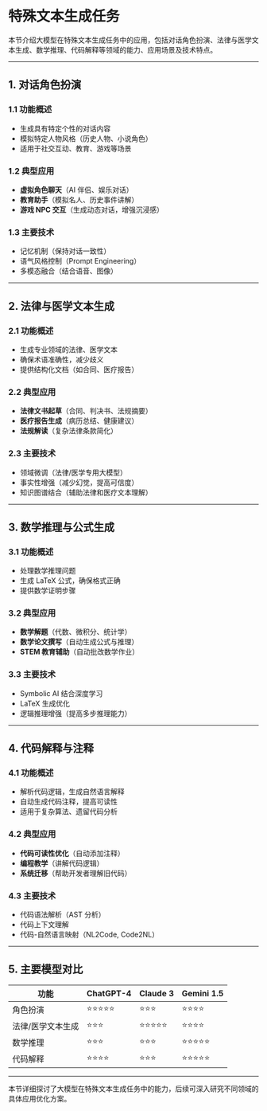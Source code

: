 # 特殊文本生成任务

本节介绍大模型在特殊文本生成任务中的应用，包括对话角色扮演、法律与医学文本生成、数学推理、代码解释等领域的能力、应用场景及技术特点。

---

## 1. 对话角色扮演

### 1.1 功能概述
- 生成具有特定个性的对话内容
- 模拟特定人物风格（历史人物、小说角色）
- 适用于社交互动、教育、游戏等场景

### 1.2 典型应用
- **虚拟角色聊天**（AI 伴侣、娱乐对话）
- **教育助手**（模拟名人、历史事件讲解）
- **游戏 NPC 交互**（生成动态对话，增强沉浸感）

### 1.3 主要技术
- 记忆机制（保持对话一致性）
- 语气风格控制（Prompt Engineering）
- 多模态融合（结合语音、图像）

---

## 2. 法律与医学文本生成

### 2.1 功能概述
- 生成专业领域的法律、医学文本
- 确保术语准确性，减少歧义
- 提供结构化文档（如合同、医疗报告）

### 2.2 典型应用
- **法律文书起草**（合同、判决书、法规摘要）
- **医疗报告生成**（病历总结、健康建议）
- **法规解读**（复杂法律条款简化）

### 2.3 主要技术
- 领域微调（法律/医学专用大模型）
- 事实性增强（减少幻觉，提高可信度）
- 知识图谱结合（辅助法律和医疗文本理解）

---

## 3. 数学推理与公式生成

### 3.1 功能概述
- 处理数学推理问题
- 生成 LaTeX 公式，确保格式正确
- 提供数学证明步骤

### 3.2 典型应用
- **数学解题**（代数、微积分、统计学）
- **数学论文撰写**（自动生成公式与推理）
- **STEM 教育辅助**（自动批改数学作业）

### 3.3 主要技术
- Symbolic AI 结合深度学习
- LaTeX 生成优化
- 逻辑推理增强（提高多步推理能力）

---

## 4. 代码解释与注释

### 4.1 功能概述
- 解析代码逻辑，生成自然语言解释
- 自动生成代码注释，提高可读性
- 适用于复杂算法、遗留代码分析

### 4.2 典型应用
- **代码可读性优化**（自动添加注释）
- **编程教学**（讲解代码逻辑）
- **系统迁移**（帮助开发者理解旧代码）

### 4.3 主要技术
- 代码语法解析（AST 分析）
- 代码上下文理解
- 代码-自然语言映射（NL2Code, Code2NL）

---

## 5. 主要模型对比

| **功能**          | **ChatGPT-4** | **Claude 3** | **Gemini 1.5** |
|------------------|--------------|-------------|--------------|
| 角色扮演        | ⭐⭐⭐⭐⭐    | ⭐⭐⭐      | ⭐⭐⭐⭐      |
| 法律/医学文本生成 | ⭐⭐⭐      | ⭐⭐⭐⭐⭐    | ⭐⭐⭐⭐      |
| 数学推理        | ⭐⭐⭐      | ⭐⭐⭐      | ⭐⭐⭐⭐⭐    |
| 代码解释        | ⭐⭐⭐⭐      | ⭐⭐⭐      | ⭐⭐⭐⭐⭐    |

---

本节详细探讨了大模型在特殊文本生成任务中的能力，后续可深入研究不同领域的具体应用优化方案。
